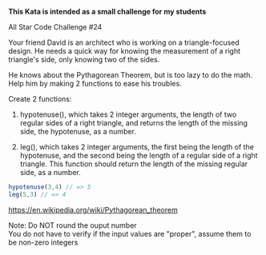 **This Kata is intended as a small challenge for my students**

All Star Code Challenge #24

Your friend David is an architect who is working on a triangle-focused design. He needs a quick way for knowing the measurement of a right triangle's side, only knowing two of the sides.

He knows about the Pythagorean Theorem, but is too lazy to do the math. Help him by making 2 functions to ease his troubles.

Create 2 functions:

1) hypotenuse(), which takes 2 integer arguments, the length of two regular sides of a right triangle, and returns the length of the missing side, the hypotenuse, as a number.

2) leg(), which takes 2 integer arguments, the first being the length of the hypotenuse, and the second being the length of a regular side of a right triangle. This function should return the length of the missing regular side, as a number.

```javascript
hypotenuse(3,4) // => 5
leg(5,3) // => 4
```

https://en.wikipedia.org/wiki/Pythagorean_theorem

Note:
Do NOT round the ouput number  
You do not have to verify if the input values are "proper", assume them to be non-zero integers